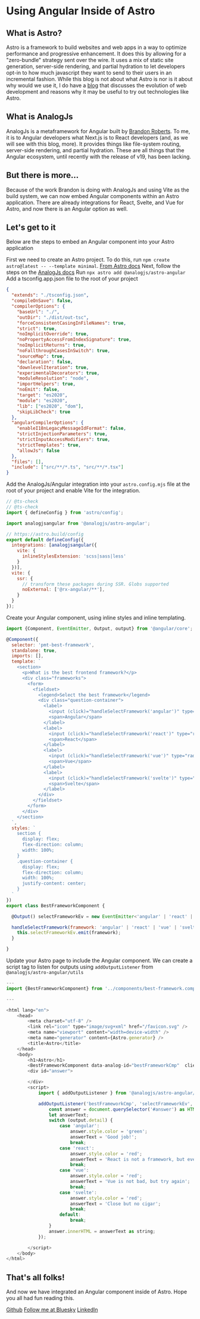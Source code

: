 # Using Angular Inside of Astro
## What is Astro?
Astro is a framework to build websites and web apps in a way to optimize performance and progressive enhancement.  It does this by allowing for a "zero-bundle" strategy sent over the wire.  It uses a mix of static site generation, server-side rendering, and partial hydration to let developers opt-in to how much javascript they want to send to their users in an incremental fashion.  While this blog is not about what Astro is nor is it about why would we use it, I do have a [blog](https://dev.to/paulmojicatech/evolution-of-web-development-3dp2) that discusses the evolution of web development and reasons why it may be useful to try out technologies like Astro.

## What is AnalogJs
AnalogJs is a metaframework for Angular built by [Brandon Roberts](https://dev.to/brandontroberts).  To me, it is to Angular developers what Next.js is to React developers (and, as we will see with this blog, more).  It provides things like file-system routing, server-side rendering, and partial hydration.  These are all things that the Angular ecosystem, until recently with the release of v19, has been lacking.

## But there is more...
Because of the work Brandon is doing with AnalogJs and using Vite as the build system, we can now embed Angular components within an Astro application.  There are already integrations for React, Svelte, and Vue for Astro, and now there is an Angular option as well.

## Let's get to it
Below are the steps to embed an Angular component into your Astro application

First we need to create an Astro project.  To do this, run `npm create astro@latest -- --template minimal`.  [From Astro docs](https://docs.astro.build/en/tutorial/1-setup/2/)
Next, follow the steps on the [AnalogJs docs](https://analogjs.org/docs/packages/astro-angular/overview)
Run `npx astro add @analogjs/astro-angular`
Add a tsconfig.app.json file to the root of your project
```json
{
  "extends": "./tsconfig.json",
  "compileOnSave": false,
  "compilerOptions": {
    "baseUrl": "./",
    "outDir": "./dist/out-tsc",
    "forceConsistentCasingInFileNames": true,
    "strict": true,
    "noImplicitOverride": true,
    "noPropertyAccessFromIndexSignature": true,
    "noImplicitReturns": true,
    "noFallthroughCasesInSwitch": true,
    "sourceMap": true,
    "declaration": false,
    "downlevelIteration": true,
    "experimentalDecorators": true,
    "moduleResolution": "node",
    "importHelpers": true,
    "noEmit": false,
    "target": "es2020",
    "module": "es2020",
    "lib": ["es2020", "dom"],
    "skipLibCheck": true
  },
  "angularCompilerOptions": {
    "enableI18nLegacyMessageIdFormat": false,
    "strictInjectionParameters": true,
    "strictInputAccessModifiers": true,
    "strictTemplates": true,
    "allowJs": false
  },
  "files": [],
  "include": ["src/**/*.ts", "src/**/*.tsx"]
}
```
Add the AnalogJs/Angular integration into your `astro.config.mjs` file at the root of your project and enable Vite for the integration.
```js
// @ts-check
// @ts-check
import { defineConfig } from 'astro/config';

import analogjsangular from '@analogjs/astro-angular';

// https://astro.build/config
export default defineConfig({
  integrations: [analogjsangular({
    vite: {
      inlineStylesExtension: 'scss|sass|less'
    }
  })],
  vite: {
    ssr: {
      // transform these packages during SSR. Globs supported
      noExternal: ['@rx-angular/**'],
    }
  }
});
```
Create your Angular component, using inline styles and inline templating.
```js
import {Component, EventEmitter, Output, output} from '@angular/core';

@Component({
  selector: 'pmt-best-framework',
  standalone: true,
  imports: [],
  template: `
    <section>
      <p>What is the best frontend framework?</p>
      <div class="frameworks">
        <form>
          <fieldset>
            <legend>Select the best framework</legend>
            <div class="question-container">
              <label>
                <input (click)="handleSelectFramework('angular')" type="radio" id="angular" name="framework" value="angular"/>
                <span>Angular</span>
              </label>
              <label>
                <input (click)="handleSelectFramework('react')" type="radio" id="react" name="framework" value="react"/>
                <span>React</span>
              </label>
              <label>
                <input (click)="handleSelectFramework('vue')" type="radio" id="vue" name="framework" value="vue"/>
                <span>Vue</span>
              </label>
              <label>
                <input (click)="handleSelectFramework('svelte')" type="radio" id="other" name="framework" value="svelte"/>
                <span>Svelte</span>
              </label>
            </div>
          </fieldset>
        </form>
      </div>
    </section>
  `,
  styles: `
    section {
      display: flex;
      flex-direction: column;
      width: 100%;
    }
    .question-container {
      display: flex;
      flex-direction: column;
      width: 100%;
      justify-content: center;
    }
  `
})
export class BestFrameworkComponent {

  @Output() selectFrameworkEv = new EventEmitter<'angular' | 'react' | 'vue' | 'svelte'>();

  handleSelectFramework(framework: 'angular' | 'react' | 'vue' | 'svelte') {
    this.selectFrameworkEv.emit(framework);
  }

}
```
Update your Astro page to include the Angular component.  We can create a script tag to listen for outputs using `addOutputListener` from `@analogjs/astro-angular/utils`

```js
---
import {BestFrameworkComponent} from '../components/best-framework.component';

---

<html lang="en">
	<head>
		<meta charset="utf-8" />
		<link rel="icon" type="image/svg+xml" href="/favicon.svg" />
		<meta name="viewport" content="width=device-width" />
		<meta name="generator" content={Astro.generator} />
		<title>Astro</title>
	</head>
	<body>
		<h1>Astro</h1>
		<BestFrameworkComponent data-analog-id="bestFrameworkCmp"  client:visible />
		<div id="answer">

		</div>
		<script>
			import { addOutputListener } from '@analogjs/astro-angular/utils';

			addOutputListener('bestFrameworkCmp', 'selectFrameworkEv', (output) => {
				const answer = document.querySelector('#answer') as HTMLDivElement;
				let answerText;
				switch (output.detail) {
					case 'angular':
						answer.style.color = 'green';
						answerText = 'Good job!';
						break;
					case 'react':
						answer.style.color = 'red';
						answerText = 'React is not a framework, but even if it was you would still be wrong';
						break;
					case 'vue':
						answer.style.color = 'red';
						answerText = 'Vue is not bad, but try again';
						break;
					case 'svelte':
						answer.style.color = 'red';
						answerText = 'Close but no cigar';
						break;
					default:
						break;
				}
				answer.innerHTML = answerText as string;
			});

		</script>
	</body>
</html>
```

## That's all folks!
And now we have integrated an Angular component inside of Astro.  Hope you all had fun reading this.

[Github](https://github.com/paulmojicatech/astro-analog-blog)
[Follow me at Bluesky](https://bsky.app/profile/paulmojicatech.com)
[LinkedIn](https://www.linkedin.com/in/paulmojicatech/)